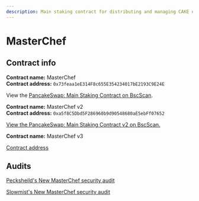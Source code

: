 ```yaml
---
description: Main staking contract for distributing and managing CAKE emissions
---
```


# MasterChef

## Contract info

**Contract name:** MasterChef\
**Contract address:** `0x73feaa1eE314F8c655E354234017bE2193C9E24E`

View the [PancakeSwap: Main Staking Contract on BscScan](https://bscscan.com/address/0x73feaa1ee314f8c655e354234017be2193c9e24e).



**Contract name:** MasterChef v2\
**Contract address:** `0xa5f8C5Dbd5F286960b9d90548680aE5ebFf07652`

[View the PancakeSwap: Main Staking Contract v2 on BscScan.](https://bscscan.com/address/0xa5f8C5Dbd5F286960b9d90548680aE5ebFf07652)



**Contract name:** MasterChef v3

[Contract address](/contracts/exchange/v3/addresses)

## Audits

[Pecksheild's New MasterChef security audit](https://github.com/peckshield/publications/tree/master/audit\_reports/PeckShield-Audit-Report-PancakeSwap-MasterChefV2-v1.0.pdf)

[Slowmist's New MasterChef security audit](https://github.com/slowmist/Knowledge-Base/blob/master/open-report-V2/smart-contract/SlowMist%20Audit%20Report%20-%20MasterChef%20v2\_en-us.pdf)
